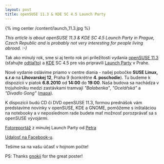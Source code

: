 ```yaml
---
layout: post
title: openSUSE 11.3 & KDE SC 4.5 Launch Party
---
```


{% img center /content/launch_11.3.jpg %}

*This article is about openSUSE 11.3 & KDE SC 4.5 Launch Party in Prague, Czech Republic and is probably not very interesting for people living abroad. :-)*

Tak ako minulý rok, sme si aj tento rok pri príležitosti vydania [openSUSE 11.3](http://wiki.opensuse.org/Portal:11.3) (sťahujte [odtiaľto](http://software.opensuse.org/)) a [KDE](http://www.kde.org/) SC 4.5 pre vás pripravili [Launch Party](http://wiki.opensuse.org/openSUSE:Launch_parties) v Prahe.

Nové vydanie oslávime priamo v centre diania - našej pobočke **SUSE Linux, s.r.o** na **Lihovarskej 12**, Praha 9 (konkrétne **4. poschodie**). Tu budeme k dispozícii v piatok **6.8.2010** od **14:00** do **19:00**. Naša budova sa nachádza v trojuholníku medzi zastávkami tramvají *"Balabenka"*, *"Ocelářská"* a *"Divadlo Gong"* ([mapa](http://mapy.cz/#mm=ZTtTcP@sa=s@st=s@ssq=lihovarska%201060%2F12%2C%20praha@sss=1@ssp=133217013_136007265_133231477_136020857@x=133224245@y=136013625@z=16)).

K dispozícii budú CD či DVD openSUSE 11.3, formou prednášok vám predstavíme novinky v openSUSE, KDE a GNOME, pomôžeme s inštaláciou na notebooky a v neposlednom rade budete mať možnosť porozprávať sa s openSUSE vývojármi.

[Fotoreportáž](http://lizards.opensuse.org/2009/11/24/report-from-opensuse-11-2-release-party-in-prague/) z minulej Launch Party od [Petra](http://twitter.com/ptr_uzl)

[Udalosť na Facebook-u](http://www.facebook.com/event.php?eid=141508332543209).

Tešíme sa na vašu účasť v hojnom počte!

PS: Thanks [gnokii](http://karl-tux-stadt.de/ktuxs/) for the great poster!

